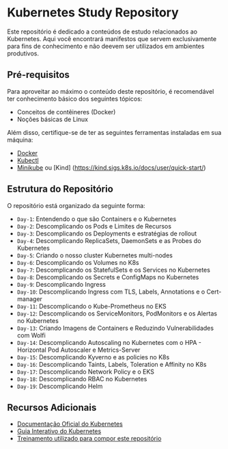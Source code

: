 # Kubernetes Study Repository

Este repositório é dedicado a conteúdos de estudo relacionados ao Kubernetes. Aqui você encontrará manifestos que servem exclusivamente para fins de conhecimento e não deevem ser utilizados em ambientes produtivos.

## Pré-requisitos

Para aproveitar ao máximo o conteúdo deste repositório, é recomendável ter conhecimento básico dos seguintes tópicos:

- Conceitos de contêineres (Docker)
- Noções básicas de Linux

Além disso, certifique-se de ter as seguintes ferramentas instaladas em sua máquina:

- [Docker](https://www.docker.com/get-started)
- [Kubectl](https://kubernetes.io/docs/tasks/tools/install-kubectl/)
- [Minikube](https://minikube.sigs.k8s.io/docs/start/) ou [Kind] (https://kind.sigs.k8s.io/docs/user/quick-start/)

## Estrutura do Repositório

O repositório está organizado da seguinte forma:

- `Day-1`: Entendendo o que são Containers e o Kubernetes
- `Day-2`: Descomplicando os Pods e Limites de Recursos
- `Day-3`: Descomplicando os Deployments e estratégias de rollout
- `Day-4`: Descomplicando ReplicaSets, DaemonSets e as Probes do Kubernetes
- `Day-5`: Criando o nosso cluster Kubernetes multi-nodes
- `Day-6`: Descomplicando os Volumes no K8s
- `Day-7`: Descomplicando os StatefulSets e os Services no Kubernetes
- `Day-8`: Descomplicando os Secrets e ConfigMaps no Kubernetes
- `Day-9`: Descomplicando Ingress
- `Day-10`: Descomplicando Ingress com TLS, Labels, Annotations e o Cert-manager
- `Day-11`: Descomplicando o Kube-Prometheus no EKS
- `Day-12`: Descomplicando os ServiceMonitors, PodMonitors e os Alertas no Kubernetes
- `Day-13`: Criando Imagens de Containers e Reduzindo Vulnerabilidades com Wolfi
- `Day-14`: Descomplicando Autoscaling no Kubernetes com o HPA - Horizontal Pod Autoscaler e Metrics-Server
- `Day-15`: Descomplicando Kyverno e as policies no K8s
- `Day-16`: Descomplicando Taints, Labels, Toleration e Affinity no K8s
- `Day-17`: Descomplicando Network Policy e o EKS
- `Day-18`: Descomplicando RBAC no Kubernetes
- `Day-19`: Descomplicando Helm


## Recursos Adicionais

- [Documentação Oficial do Kubernetes](https://kubernetes.io/docs/)
- [Guia Interativo do Kubernetes](https://kubernetes.io/docs/tutorials/kubernetes-basics/)
- [Treinamento utilizado para compor este repositório](https://www.linuxtips.io/course/descomplicando-o-kubernetes)